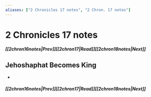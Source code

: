 ```yaml
---
aliases: ["2 Chronicles 17 notes", "2 Chron. 17 notes"]
---
```

# 2 Chronicles 17 notes
##### <span class=arrow-left></span>[[2chron16notes|Prev]]<span class=navigation-separator></span>[[2chron17|Read]]<span class=navigation-separator></span>[[2chron18notes|Next]]<span class=arrow-right></span>
## Jehoshaphat Becomes King
- 
##### <span class=arrow-left></span>[[2chron16notes|Prev]]<span class=navigation-separator></span>[[2chron17|Read]]<span class=navigation-separator></span>[[2chron18notes|Next]]<span class=arrow-right></span>